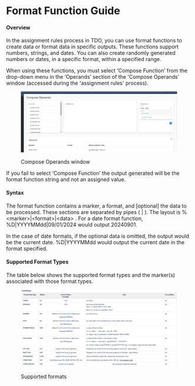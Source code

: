 # Format Function Guide

#### Overview

In the assignment rules process in TDO, you can use format functions to create data or format data in specific outputs.  These functions support numbers, strings, and dates.  You can also create randomly generated numbers or dates, in a specific format, within a specified range.

&#x20;When using these functions, you must select ‘Compose Function’ from the drop-down menu in the ‘Operands’ section of the 'Compose Operands' window (accessed during the 'assignment rules' process).

<figure><img src="../../../../.gitbook/assets/image (1) (1) (1) (1) (1).png" alt=""><figcaption><p>Compose Operands window</p></figcaption></figure>

If you fail to select ‘Compose Function’ the output generated will be the format function string and not an assigned value.

#### Syntax

The format function contains a marker, a format, and \[optional] the data to be processed. These sections are separated by pipes ( | ).  The layout is %\<marker>|\<format>|\<data> . For a date format function, %D|YYYYMMdd|09/01/2024  would output 20240901.

&#x20;In the case of date formats, if the optional data is omitted, the output would be the current date.  %D|YYYYMMdd would output the current date in the format specified.

#### Supported Format Types

The table below shows the supported format types and the marker(s) associated with those format types.

<figure><img src="../../../../.gitbook/assets/image (1) (1) (1) (1) (1) (1).png" alt=""><figcaption><p>Supported formats</p></figcaption></figure>
